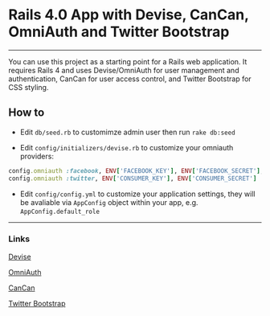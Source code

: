 # Rails 4.0 App with Devise, CanCan, OmniAuth and Twitter Bootstrap
---

You can use this project as a starting point for a Rails web application. It requires Rails 4 and uses Devise/OmniAuth for user management and authentication, CanCan for user access control, and Twitter Bootstrap for CSS styling.

## How to

* Edit `db/seed.rb` to customimze admin user then run `rake db:seed`

* Edit `config/initializers/devise.rb` to customize your omniauth providers:

```ruby
config.omniauth :facebook, ENV['FACEBOOK_KEY'], ENV['FACEBOOK_SECRET'], scope: 'email,user_birthday,read_stream'
config.omniauth :twitter, ENV['CONSUMER_KEY'], ENV['CONSUMER_SECRET']
```

* Edit `config/config.yml` to customize your application settings, they will be avaliable via `AppConfig` object within your app, e.g. `AppConfig.default_role`

---
### Links

[Devise](http://github.com/plataformatec/devise)

[OmniAuth](https://github.com/intridea/omniauth)

[CanCan](https://github.com/ryanb/cancan)

[Twitter Bootstrap](http://twitter.github.com/bootstrap/)

